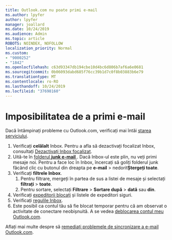 ```yaml
---
title: Outlook.com nu poate primi e-mail
ms.author: lpyfer
author: lpyfer
manager: joallard
ms.date: 10/24/2019
ms.audience: Admin
ms.topic: article
ROBOTS: NOINDEX, NOFOLLOW
localization_priority: Normal
ms.custom:
- "9000252"
- "1842"
ms.openlocfilehash: c63d93347db194cbe10d4bc6d806b7af6a6e0681
ms.sourcegitcommit: 0b06093dabd685f76cc39b1d7c0f8b03883b6e79
ms.translationtype: MT
ms.contentlocale: ro-RO
ms.lasthandoff: 10/24/2019
ms.locfileid: "37698160"
---
```

# <a name="unable-to-receive-email"></a>Imposibilitatea de a primi e-mail

Dacă întâmpinați probleme cu Outlook.com, verificați mai întâi [starea serviciului](https://go.microsoft.com/fwlink/p/?linkid=837482).

1. Verificați **celălalt** Inbox. Pentru a afla să dezactivați focalizat Inbox, consultați [Dezactivați Inbox focalizat](https://support.office.com/article/f714d94d-9e63-4217-9ccb-6cb2986aa1b2). 
2. Uită-te în [folderul **junk e-mail** ](https://outlook.live.com/mail/junkemail). Dacă Inbox-ul este plin, nu veți primi mesaje noi. Pentru a face loc în Inbox, încercați să goliți folderul junk făcând clic cu butonul din dreapta pe **e-mail** > nedorit**Ștergeți toate**.
3. Verificați **filtrele Inbox**. 
    1. Pentru filtrare, mergeți în partea de sus a listei de mesaje și selectați **filtrați** > **toate**.
    2. Pentru sortare, selectați **Filtrare** > **Sortare după** > **dată** sau **din**.
4. Verificați [expeditorii blocați](https://outlook.live.com/mail/options/mail/junkEmail) și listele de expeditori siguri.
5. Verificați [regulile Inbox](https://outlook.live.com/mail/options/mail/rules).
6. Este posibil ca contul tău să fie blocat temporar pentru că am observat o activitate de conectare neobișnuită. A se vedea [deblocarea contul meu Outlook.com](https://support.office.com/article/f4ad2701-d166-4d8b-8a6a-9af2a1f8a4c4).

Aflați mai multe despre să [remediați problemele de sincronizare a e-mail Outlook.com](https://support.office.com/article/d39e3341-8d79-4bf1-b3c7-ded602233642).